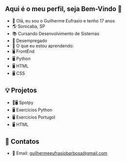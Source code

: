 ## Aqui é o meu perfil, seja Bem-Vindo 👋
- 👤 Olá, eu sou o Guilherme Eufrasio e tenho 17 anos
- 🌎 Sorocaba, SP
- 📚 Cursando Desenvolvimento de Sistemas
- 💼 Desempregado
- 📖 O que eu estou aprendendo:
- 🖥️ FrontEnd
- 🖥️ Python
- 🖥️ HTML
- 🖥️ CSS

## 💡 Projetos 
- 🎵🖥️ Spotpy
- 🖥️ Exercícios Python
- 🖥️ Exercícios Portugol
- 🖥️ HTML

## 📍 Contatos
- 📧 Email: guilhermeeufrasiobarbosa@gmail.com
<!--
**Guilherme-Eufrasio/Guilherme-Eufrasio** is a ✨ _special_ ✨ repository because its `README.md` (this file) appears on your GitHub profile.

Here are some ideas to get you started:

- 🔭 I’m currently working on ...
- 🌱 I’m currently learning ...
- 👯 I’m looking to collaborate on ...
- 🤔 I’m looking for help with ...
- 💬 Ask me about ...
- 📫 How to reach me: ...
- 😄 Pronouns: ...
- ⚡ Fun fact: ...
-->
